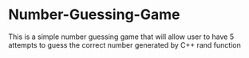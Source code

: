 # Number-Guessing-Game
This is a simple number guessing game that will allow user to have 5 attempts to guess the correct number generated by C++ rand function
